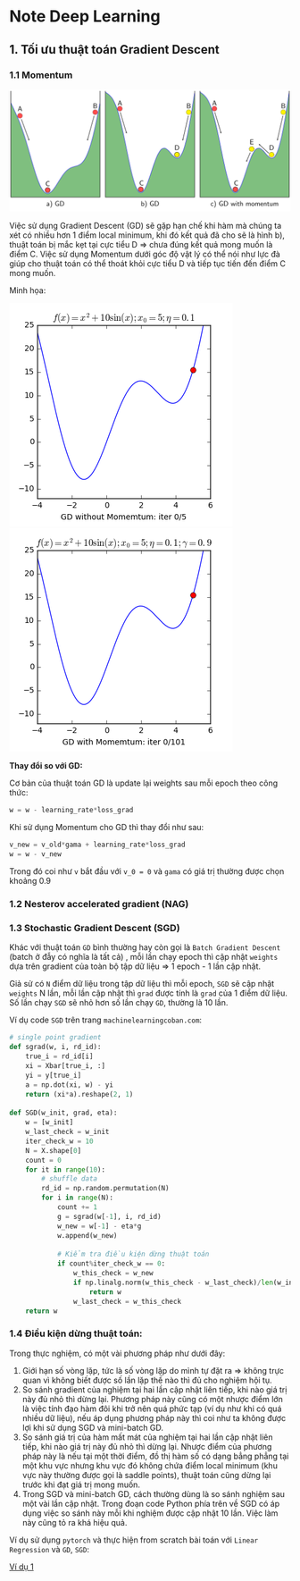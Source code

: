 # Note Deep Learning

## 1. Tối ưu thuật toán Gradient Descent

### 1.1 Momentum

![](../images/momentum1.png)


Việc sử dụng Gradient Descent (GD) sẽ gặp hạn chế khi hàm mà chúng ta xét có nhiều hơn 1 điểm local minimum, khi đó kết quả đã cho sẽ là hình b), thuật toán bị mắc kẹt tại cực tiểu D => chưa đúng kết quả mong muốn là điểm C. Việc sử dụng Momentum dưới góc độ vật lý có thể nói như lực đà giúp cho thuật toán có thể thoát khỏi cực tiểu D và tiếp tục tiến đến điểm C mong muốn.

Minh họa:

![](../images/momentum1d.gif)
![](../images/momentum2d.gif)


**Thay đổi so với GD:**

Cơ bản của thuật toán GD là update lại weights sau mỗi epoch theo công thức:

```Python
w = w - learning_rate*loss_grad
```

Khi sử dụng Momentum cho GD thì thay đổi như sau:

```Python
v_new = v_old*gama + learning_rate*loss_grad
w = w - v_new
```

Trong đó coi như `v` bắt đầu với `v_0 = 0` và `gama` có giá trị thường được chọn khoảng 0.9

### 1.2  Nesterov accelerated gradient (NAG)
### 1.3 Stochastic Gradient Descent (SGD)

Khác với thuật toán `GD` bình thường hay còn gọi là `Batch Gradient Descent` (batch ở đẫy có nghĩa là tất cả) , mỗi lần chạy epoch thì cập nhật `weights` dựa trên gradient của toàn bộ tập dữ liệu => 1 epoch - 1 lần cập nhật.

Giả sử có `N` điểm dữ liệu trong tập dữ liệu thì mỗi epoch, `SGD` sẽ cập nhật `weights` N lần, mỗi lần cập nhật thì `grad` được tính là `grad` của 1 điểm dữ liệu. Số lần chạy `SGD` sẽ nhỏ hơn số lần chạy `GD`, thường là 10 lần.

Ví dụ code `SGD` trên trang `machinelearningcoban.com`:

```Python
# single point gradient
def sgrad(w, i, rd_id):
    true_i = rd_id[i]
    xi = Xbar[true_i, :]
    yi = y[true_i]
    a = np.dot(xi, w) - yi
    return (xi*a).reshape(2, 1)

def SGD(w_init, grad, eta):
    w = [w_init]
    w_last_check = w_init
    iter_check_w = 10
    N = X.shape[0]
    count = 0
    for it in range(10):
        # shuffle data 
        rd_id = np.random.permutation(N)
        for i in range(N):
            count += 1 
            g = sgrad(w[-1], i, rd_id)
            w_new = w[-1] - eta*g
            w.append(w_new)

            # Kiểm tra điều kiện dừng thuật toán
            if count%iter_check_w == 0:
                w_this_check = w_new                 
                if np.linalg.norm(w_this_check - w_last_check)/len(w_init) < 1e-3:                                    
                    return w
                w_last_check = w_this_check
    return w
```

### 1.4 Điều kiện dừng thuật toán:

Trong thực nghiệm, có một vài phương pháp như dưới đây:

1. Giới hạn số vòng lặp, tức là số vòng lặp do mình tự đặt ra => không trực quan vì không biết được số lần lặp thế nào thì đủ cho nghiệm hội tụ.
2. So sánh gradient của nghiệm tại hai lần cập nhật liên tiếp, khi nào giá trị này đủ nhỏ thì dừng lại. Phương pháp này cũng có một nhược điểm lớn là việc tính đạo hàm đôi khi trở nên quá phức tạp (ví dụ như khi có quá nhiều dữ liệu), nếu áp dụng phương pháp này thì coi như ta không được lợi khi sử dụng SGD và mini-batch GD.
3. So sánh giá trị của hàm mất mát của nghiệm tại hai lần cập nhật liên tiếp, khi nào giá trị này đủ nhỏ thì dừng lại. Nhược điểm của phương pháp này là nếu tại một thời điểm, đồ thị hàm số có dạng bẳng phẳng tại một khu vực nhưng khu vực đó không chứa điểm local minimum (khu vực này thường được gọi là saddle points), thuật toán cũng dừng lại trước khi đạt giá trị mong muốn.
4. Trong SGD và mini-batch GD, cách thường dùng là so sánh nghiệm sau một vài lần cập nhật. Trong đoạn code Python phía trên về SGD có áp dụng việc so sánh này mỗi khi nghiệm được cập nhật 10 lần. Việc làm này cũng tỏ ra khá hiệu quả.


Ví dụ sử dụng `pytorch` và thực hiện from scratch bài toán với `Linear Regression` và `GD`, `SGD`:

[Ví dụ 1]()